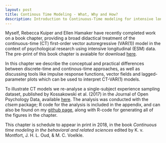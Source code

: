 ```yaml
---
layout: post
title: Continous Time Modeling - What, Why and How?
description: Introduction to Continuous-Time modeling for intensive longitudinal (ESM) data in Psychology
---
```


Myself, Rebecca Kuiper and Ellen Hamaker have recently completed work on a book chapter, providing a broad didactical treatment of the continuous-time (CT) first-order vector autoregressive (VAR(1)) model in the context of psychological research using intensive longitudinal (ESM) data. The pre-print of this book chapter is avaiable for download [here](https://ryanoisin.github.io/files/RyanKuiperHamaker_2018_chapter_preprint.pdf). 

In this chapter we describe the conceptual and practical differences between discrete-time and continous-time approaches, as well as discussing tools like impulse response functions, vector fields and lagged-parameter plots which can be used to interpret CT-VAR(1) models. 

To illustrate CT models we re-analyse a single-subject experience sampling dataset, published by Kossakowski et al. (2017) in the Journal of Open Psychology Data, available [here](https://osf.io/j4fg8/). The analysis was conducted with the *ctsem* package; R code for the analysis is included in the appendix, and can also be found on my [github page](https://github.com/ryanoisin/continuous_time-ILD-what-why-how), along with R-code for generating all of the figures in the chapter. 

This chapter is schedule to appear in print in 2018, in the book *Continuous time modeling in the behavioral and related sciences* edited by K. v. Montfort, J. H. L. Oud, & M. C. Voelkle.
